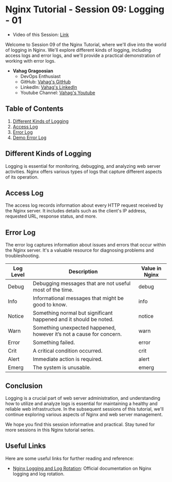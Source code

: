 # Nginx Tutorial - Session 09: Logging - 01
- Video of this Session: [Link](https://www.youtube.com/watch?v=p_Nx-3djruM&list=PL63NzugBawGe1nUhAveIBfYHtbiXvKKEb&index=9) 

Welcome to Session 09 of the Nginx Tutorial, where we'll dive into the world of logging in Nginx. We'll explore different kinds of logging, including access logs and error logs, and we'll provide a practical demonstration of working with error logs.

- **Vahag Gragoosian**
  - DevOps Enthusiast
  - GitHub: [Vahag's GitHub](https://github.com/Vahaggn)
  - LinkedIn: [Vahag's LinkedIn](https://www.linkedin.com/in/vahag-gragosian/)
  - Youtube Channel: [Vahag's Youtube](https://www.youtube.com/@vahaggn) 

## Table of Contents

1. [Different Kinds of Logging](#different-kinds-of-logging)
2. [Access Log](#access-log)
3. [Error Log](#error-log)
4. [Demo Error Log](#demo-error-log)

## Different Kinds of Logging

Logging is essential for monitoring, debugging, and analyzing web server activities. Nginx offers various types of logs that capture different aspects of its operation.

## Access Log

The access log records information about every HTTP request received by the Nginx server. It includes details such as the client's IP address, requested URL, response status, and more.

## Error Log

The error log captures information about issues and errors that occur within the Nginx server. It's a valuable resource for diagnosing problems and troubleshooting.

| Log Level | Description                                   | Value in Nginx |
|-----------|-----------------------------------------------|----------------|
| Debug     | Debugging messages that are not useful most of the time.  | debug |
| Info      | Informational messages that might be good to know.         | info |
| Notice    | Something normal but significant happened and it should be noted. | notice |
| Warn      | Something unexpected happened, however it’s not a cause for concern. | warn |
| Error     | Something failed.                            | error |
| Crit      | A critical condition occurred.               | crit |
| Alert     | Immediate action is required.               | alert |
| Emerg     | The system is unusable.                      | emerg |

## Conclusion

Logging is a crucial part of web server administration, and understanding how to utilize and analyze logs is essential for maintaining a healthy and reliable web infrastructure. In the subsequent sessions of this tutorial, we'll continue exploring various aspects of Nginx and web server management.

We hope you find this session informative and practical. Stay tuned for more sessions in this Nginx tutorial series.

## Useful Links

Here are some useful links for further reading and reference:

- [Nginx Logging and Log Rotation](https://docs.nginx.com/nginx/admin-guide/monitoring/logging/): Official documentation on Nginx logging and log rotation.
